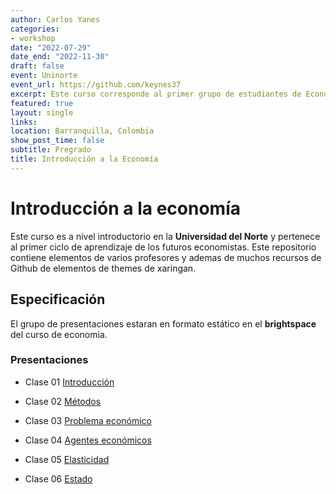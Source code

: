 ```yaml
---
author: Carlos Yanes
categories:
- workshop
date: "2022-07-29"
date_end: "2022-11-30"
draft: false
event: Uninorte
event_url: https://github.com/keynes37
excerpt: Este curso corresponde al primer grupo de estudiantes de Economía es para primer semestre
featured: true
layout: single
links:
location: Barranquilla, Colombia
show_post_time: false
subtitle: Pregrado
title: Introducción a la Economía
---
```

# Introducción a la economía #

Este curso es a nivel introductorio en la **Universidad del Norte** y pertenece al primer ciclo de aprendizaje de los futuros economistas. Este repositorio contiene elementos de varios profesores y ademas de muchos recursos de Github de elementos de themes de xaringan.

## Especificación ##

El grupo de presentaciones estaran en formato estático en el **brightspace** del curso de economia.

### Presentaciones ###

* Clase 01 [Introducción](https://bb.githack.com/Keynes37/intro-economics/raw/master/Clases/Clase-intro.html)

* Clase 02 [Métodos](https://bb.githack.com/Keynes37/intro-economics/raw/master/Clases/Clase02.html)

* Clase 03 [Problema económico](https://bb.githack.com/Keynes37/intro-economics/raw/master/Clases/Clase03.html)

* Clase 04 [Agentes económicos](https://bb.githack.com/Keynes37/intro-economics/raw/master/Clases/Clase04.html)

* Clase 05 [Elasticidad](https://bb.githack.com/Keynes37/intro-economics/raw/master/Clases/Clase05.html)

* Clase 06 [Estado](https://bb.githack.com/Keynes37/intro-economics/raw/master/Clases/Clase06.html)